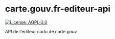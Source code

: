 # carte.gouv.fr-editeur-api
[![License: AGPL-3.0](https://img.shields.io/badge/License-AGPL--3.0-blue.svg)](LICENSE)


API de l'editeur carto de carte.gouv
